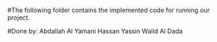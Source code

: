 #The following folder contains the implemented code for running our project.

#Done by:
  Abdallah Al Yamani
  Hassan Yassin
  Walid Al Dada
